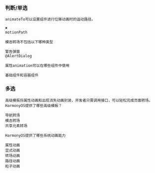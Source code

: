 ### 判断/单选

```
animateTo可以设置组件进行位移动画时的运动路径。

✖
motionPath
```



```
模态转场不包括以下哪种类型

警告弹窗
@AlertDialog
```



```
属性animation可以在哪些组件中使用

基础组件和容器组件
```



### 多选

```
高级模板将属性动画和出现消失动画封装，开发者只需调用接口，可以轻松完成页面转场。HarmonyOS提供了哪些高级模板？

导航转场
模态转场
共享元素转场
```



```
HarmonyOS提供了哪些系统动画能力

属性动画
显式动画
转场动画
路径动画
粒子动画
```

